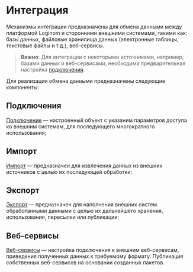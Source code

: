 # Интеграция

Механизмы интеграции предназначены для обмена данными между платформой Loginom и сторонними внешними системами, такими как: базы данных, файловые хранилища данных (электронные таблицы, текстовые файлы и т.д.), веб-сервисы.

> **Важно**:
> Для интеграции с некоторыми источниками, например, базами данных и веб-сервисами, необходима предварительная настройка [подключения](./connections/README.md).

Для реализации обмена данными предназначены следующие компоненты:

## Подключения

[Подключение](./connections/README.md) — настроенный объект с указаним параметров доступа ко внешним системам, для последующего многократного использования;

## Импорт

[Импорт](./import/README.md) — предназначен для извлечения данных из внешних источников с целью их последующей обработки;

## Экспорт

[Экспорт](./export/README.md) — предназначен для наполнения внешних систем обработанными данными с целью их дальнейшего хранения, использования, пересылки или публикации;

## Веб-сервисы

[Веб-сервисы](./web-services/README.md) — настройка подключения к внешним веб-сервисам, приведения полученных данных к требуемому формату. Публикация собственных веб-сервисов на основании созданных пакетов.